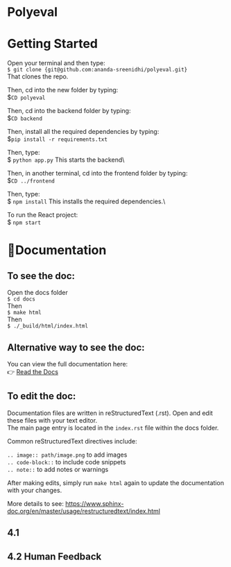 # Polyeval

# Getting Started

Open your terminal and then type:\
`$ git clone {git@github.com:ananda-sreenidhi/polyeval.git}` \
That clones the repo.

Then, cd into the new folder by typing:\
$`CD polyeval`

Then, cd into the backend folder by typing:\
$`CD backend`

Then, install all the required dependencies by typing:\
$`pip install -r requirements.txt`

Then, type:\
$ `python app.py`
This starts the backend\

Then, in another terminal, cd into the frontend folder by typing:\
$`CD ../frontend`

Then, type:\
$ `npm install`
This installs the required dependencies.\

To run the React project:\
$ `npm start`

# 📖Documentation

## To see the doc:

Open the docs folder\
`$ cd docs`\
Then\
`$ make html`\
Then\
`$ ./_build/html/index.html`

## Alternative way to see the doc:

You can view the full documentation here:  
👉 [Read the Docs](https://polyeval.readthedocs.io/en/latest/)

## To edit the doc:

Documentation files are written in reStructuredText (.rst).
Open and edit these files with your text editor.\
The main page entry is located in the `index.rst` file within the docs folder.

Common reStructuredText directives include:

`.. image:: path/image.png` to add images\
`.. code-block::` to include code snippets\
`.. note::` to add notes or warnings

After making edits, simply run `make html` again to update the documentation with your changes.

More details to see: https://www.sphinx-doc.org/en/master/usage/restructuredtext/index.html

## 4.1

## 4.2 Human Feedback
